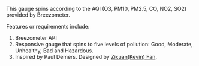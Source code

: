 This gauge spins according to the AQI (O3, PM10, PM2.5, CO, NO2, SO2) provided by Breezometer.  

Features or requirements include:  
1. Breezometer API  
2. Responsive gauge that spins to five levels of pollution: Good, Moderate, Unhealthy, Bad and Hazardous.  
3. Inspired by Paul Demers. Designed by [Zixuan(Kevin) Fan](kfaninc.com).
